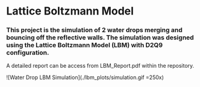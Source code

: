 # Lattice Boltzmann Model

### This project is the simulation of 2 water drops merging and bouncing off the reflective walls. The simulation was designed using the Lattice Boltzmann Model (LBM) with D2Q9 configuration.

A detailed report can be access from LBM_Report.pdf within the repository. 

![Water Drop LBM Simulation](./lbm_plots/simulation.gif =250x)
